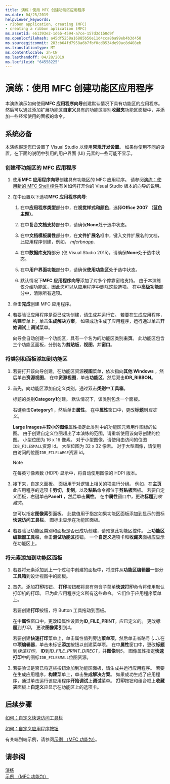 ```yaml
---
title: 演练：使用 MFC 创建功能区应用程序
ms.date: 04/25/2019
helpviewer_keywords:
- ribbon application, creating (MFC)
- creating a ribbon aplication (MFC)
ms.assetid: e61393e2-1d6b-4594-a7ce-157d3d1b0d9f
ms.openlocfilehash: a45df5258a16885b50e11d4cca8ba99eb4b3d458
ms.sourcegitcommit: 283cb64fd7958a6b7fbf0cd8534de99ac8d408eb
ms.translationtype: MT
ms.contentlocale: zh-CN
ms.lasthandoff: 04/28/2019
ms.locfileid: "64558225"
---
```

# <a name="walkthrough-creating-a-ribbon-application-by-using-mfc"></a>演练：使用 MFC 创建功能区应用程序

本演练演示如何使用**MFC 应用程序向导**创建默认情况下具有功能区的应用程序。 然后可以通过添加扩展功能区**自定义**具有的功能区类别**收藏夹**功能区面板中，并添加一些经常使用的面板的命令。

## <a name="prerequisites"></a>系统必备

本演练假定您已设置了 Visual Studio 以使用**常规开发设置**。 如果你使用不同的设置，在下面的说明中引用的用户界面 (UI) 元素的一些可能不显示。

### <a name="to-create-an-mfc-application-that-has-a-ribbon"></a>创建带功能区的 MFC 应用程序

1. 使用**MFC 应用程序向导**创建具有功能区的 MFC 应用程序。 请参阅[演练：使用新的 MFC Shell 控件](walkthrough-using-the-new-mfc-shell-controls.md)有关如何打开你的 Visual Studio 版本的向导的说明。

1. 在中设置以下选项**MFC 应用程序向导**:

    1. 在中**应用程序类型**部分中，在**视觉样式和颜色**，选择**Office 2007 （蓝色主题）**。

    1. 在中**复合文档支持**部分中，请确保**None**处于选中状态。

    1. 在中**文档模板属性**部分中，在**文件扩展名**框中，键入文件扩展名的文档，此应用程序创建，例如， *mfcrbnapp*.

    1. 在中**数据库支持**部分 (仅 Visual Studio 2015)，请确保**None**处于选中状态。

    1. 在中**用户界面功能**部分中，请确保**使用功能区**处于选中状态。

    1. 默认情况下**MFC 应用程序向导**添加了对多个停靠窗格支持。 由于本演练仅介绍功能区，因此您可以从应用程序中删除这些选项。 在中**高级功能**部分中，清除所有选项。

1. 单击**完成**创建 MFC 应用程序。

1. 若要验证应用程序是否已成功创建，请生成并运行它。 若要在生成应用程序，**构建**菜单上，单击**生成解决方案**。 如果成功生成了应用程序，运行通过单击**开始调试**上**调试**菜单。

    向导会自动创建一个功能区，具有一个名为的功能区类别**主页**。 此功能区包含三个功能区面板，分别名为**剪贴板**，**视图**，并**窗口**。

### <a name="to-add-a-category-and-panel-to-the-ribbon"></a>将类别和面板添加到功能区

1. 若要打开该向导创建，在功能区资源**视图**菜单，依次指向**其他 Windows** ，然后单击**资源视图**。 在中**资源视图**，单击**功能区**，然后双击**IDR_RIBBON**。

1. 首先，向功能区添加自定义类别，通过双击**类别**中**工具箱**。

    标题的类别**Category1**创建。 默认情况下，该类别包含一个面板。

    右键单击**Category1** ，然后单击**属性**。 在中**属性**窗口中，更改**标题**到*自定义*。

    **Large Images**并**较小的图像**属性指定此类别中的功能区元素用作图标的位图。 由于创建自定义位图超出了本演练的范围，请重新使用该向导创建的位图。 小型位图为 16 x 16 像素。 对于小型图像，请使用由访问的位图`IDB_FILESMALL`资源 id。 大型位图为 32 x 32 像素。 对于大型图像，请使用由访问的位图`IDB_FILELARGE`资源 id。

    > [!NOTE]
    > 在每英寸像素数 (HDPI) 显示中，将自动使用图像的 HDPI 版本。

1. 接下来，自定义面板。 面板用于对逻辑上相关的项进行分组。 例如，在**主页**此应用程序的选项卡**剪切**，**复制**，以及**粘贴**命令都位于**剪贴板**面板。 若要自定义面板，右键单击**Panel1** ，然后单击**属性**。 在中**属性**窗口中，更改**标题**到*收藏夹*。

    您可以指定**图像索引**面板。 此数值用于指定如果功能区面板添加到显示的图标**快速访问工具栏**。 图标未显示在功能区面板。

1. 若要验证功能区类别和面板是否已成功创建，请预览此功能区控件。 上**功能区编辑器工具栏**，单击**测试功能区**按钮。 一个**自定义**选项卡和**收藏夹**面板应显示在功能区上。

### <a name="to-add-elements-to-the-ribbon-panels"></a>将元素添加到功能区面板

1. 若要将元素添加到上一个过程中创建的面板中，将控件从**功能区编辑器**一部分**工具箱**到设计视图中的面板。

1. 首先，添加**打印**按钮。 **打印**按钮都将具有包含子菜单**快速打印**命令将使用默认打印机的打印。 已为此应用程序定义所有这些命令。 它们位于应用程序菜单上。

    若要创建**打印**按钮，将 Button 工具拖动到面板。

    在中**属性**窗口中，更改**ID**属性设置为**ID_FILE_PRINT**，应已定义的。 更改**标题**到*打印*。 更改**图像索引**到*4*。

    若要创建**快速打印**菜单上，单击属性值列旁边**菜单项**，然后单击省略号 (**...**).在中**项编辑器**，单击未标记**添加**按钮以创建菜单项。 在中**属性**窗口中，更改**标题**到*快速打印*， **ID**到*ID_FILE_PRINT_DIRECT*，并**图像**到*5*。 图像属性指定**快速打印**中的图标`IDB_FILESMALL`位图资源。

1. 若要验证是否已将这些按钮添加到功能区面板，请生成并运行应用程序。 若要在生成应用程序，**构建**菜单上，单击**生成解决方案**。 如果成功生成了应用程序，通过单击运行该应用程序**开始调试**上**调试**菜单。 **打印**按钮和组合框上**收藏夹**面板上**自定义**应显示在功能区上的选项卡。

## <a name="next-steps"></a>后续步骤

[如何：自定义快速访问工具栏](../mfc/how-to-customize-the-quick-access-toolbar.md)

[如何：自定义应用程序按钮](../mfc/how-to-customize-the-application-button.md)

有关端到端示例，请参阅[示例 （MFC 功能包）](../overview/visual-cpp-samples.md)。

## <a name="see-also"></a>请参阅

[演练](../mfc/walkthroughs-mfc.md)<br/>
[示例 （MFC 功能包）](../overview/visual-cpp-samples.md)
